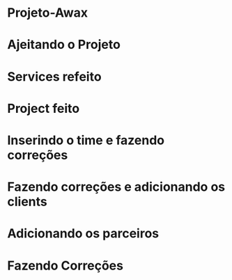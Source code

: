 # Projeto-Awax

# Ajeitando o Projeto

# Services refeito

# Project feito

# Inserindo o time e fazendo correções

# Fazendo correções e adicionando os clients

# Adicionando os parceiros

# Fazendo Correções
